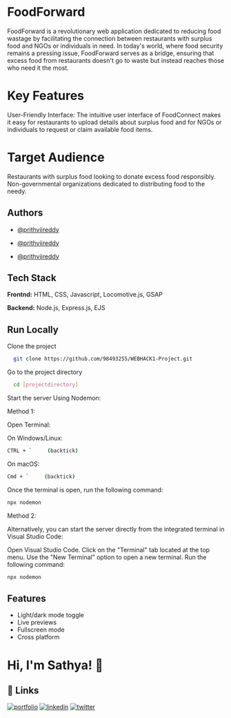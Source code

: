 
# FoodForward

FoodForward is a revolutionary web application dedicated to reducing food wastage by facilitating the connection between restaurants with surplus food and NGOs or individuals in need. In today's world, where food security remains a pressing issue, FoodForward serves as a bridge, ensuring that excess food from restaurants doesn't go to waste but instead reaches those who need it the most.

# Key Features

User-Friendly Interface: 
The intuitive user interface of FoodConnect makes it easy for restaurants to upload details about surplus food and for NGOs or individuals to request or claim available food items.

# Target Audience

 Restaurants with surplus food looking to donate excess food responsibly.
Non-governmental organizations dedicated to distributing food to the needy.

## Authors


- [@prithviireddy](https://github.com/prithviireddy)

- [@prithviireddy](https://github.com/prithviireddy)

- [@prithviireddy](https://github.com/prithviireddy)

## Tech Stack

**Frontnd:** HTML, CSS, Javascript, Locomotive.js, GSAP

**Backend:** Node.js, Express.js, EJS



## Run Locally

Clone the project

```bash
  git clone https://github.com/98493255/WEBHACK1-Project.git
```

Go to the project directory

```bash
  cd [projectdirectory]
```


Start the server
Using Nodemon:

Method 1:

Open Terminal:

On Windows/Linux:

```bash
CTRL + `     (backtick)
```

On macOS:

```bash
Cmd + `     (backtick)
```
Once the terminal is open, run the following command:

```bash
npx nodemon
```

Method 2:

Alternatively, you can start the server directly from the integrated terminal in Visual Studio Code:

Open Visual Studio Code.
Click on the "Terminal" tab located at the top menu.
Use the "New Terminal" option to open a new terminal.
Run the following command:

```bash
npx nodemon
```
## Features

- Light/dark mode toggle
- Live previews
- Fullscreen mode
- Cross platform


# Hi, I'm Sathya! 👋


## 🔗 Links
[![portfolio](https://img.shields.io/badge/my_portfolio-000?style=for-the-badge&logo=ko-fi&logoColor=white)](https://katherineoelsner.com/)
[![linkedin](https://img.shields.io/badge/linkedin-0A66C2?style=for-the-badge&logo=linkedin&logoColor=white)](https://www.linkedin.com/)
[![twitter](https://img.shields.io/badge/twitter-1DA1F2?style=for-the-badge&logo=twitter&logoColor=white)](https://twitter.com/)


